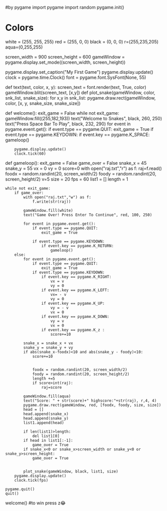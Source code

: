 #by pygame
import pygame
import random
pygame.init()
# Colors
white = (255, 255, 255)
red = (255, 0, 0)
black = (0, 0, 0)
r=(255,235,205)
aqua=(0,255,255)


screen_width = 900
screen_height = 600
gameWindow = pygame.display.set_mode((screen_width, screen_height))

pygame.display.set_caption("My First Game")
pygame.display.update()
clock = pygame.time.Clock()
font = pygame.font.SysFont(None, 55)

def text(text, color, x, y):
    screen_text = font.render(text, True, color)
    gameWindow.blit(screen_text, [x,y])
def plot_snake(gameWindow, color, snk_list, snake_size):
    for x,y in snk_list:
        pygame.draw.rect(gameWindow, color, [x, y, snake_size, snake_size])
 
def welcome():
    exit_game = False
    while not exit_game:
        gameWindow.fill((255,182,193))
        text("Welcome to Snakes", black, 260, 250)
        text("Press Space Bar To Play", black, 232, 290)
        for event in pygame.event.get():
            if event.type == pygame.QUIT:
                exit_game = True
            if event.type == pygame.KEYDOWN:
                if event.key == pygame.K_SPACE:
                    gameloop()

        pygame.display.update()
        clock.tick(60) 


def gameloop():
    exit_game = False
    game_over = False
    snake_x = 45
    snake_y = 55
    vx = 0
    vy = 0
    score=0
    with open("raj.txt","r") as f:
        raj=f.read()
    foodx = random.randint(20, screen_width/2)
    foody = random.randint(20, screen_height/2)
    v=5
    size = 20
    fps = 60
    list1 = []
    length = 1  

    while not exit_game:
        if game_over:
            with open("raj.txt","w") as f:
                f.write(str(raj))
            
            gameWindow.fill(white)
            text("Game Over! Press Enter To Continue", red, 100, 250)

            for event in pygame.event.get():
                if event.type == pygame.QUIT:
                    exit_game = True

                if event.type == pygame.KEYDOWN:
                    if event.key == pygame.K_RETURN:
                        gameloop()
        else:
            for event in pygame.event.get():
                if event.type == pygame.QUIT:
                    exit_game = True
                if event.type == pygame.KEYDOWN:
                    if event.key == pygame.K_RIGHT:
                        vx = v
                        vy = 0
                    if event.key == pygame.K_LEFT:
                        vx= - v
                        vy = 0
                    if event.key == pygame.K_UP:
                        vy = - v
                        vx = 0
                    if event.key == pygame.K_DOWN:
                        vy = v
                        vx = 0
                    if event.key == pygame.K_z :
                        score+=10
                    
            snake_x = snake_x + vx
            snake_y = snake_y + vy
            if abs(snake_x-foodx)<10 and abs(snake_y - foody)<10:
                score+=10
                
                
                foodx = random.randint(20, screen_width/2)
                foody = random.randint(20, screen_height/2)
                length +=5
                if score>int(raj):
                    raj=score

            gameWindow.fill(aqua)
            text("Score: " + str(score)+" highscore:"+str(raj), r,4, 4)
            pygame.draw.rect(gameWindow, red, [foodx, foody, size, size])
            head = []
            head.append(snake_x)
            head.append(snake_y)
            list1.append(head)

            if len(list1)>length:
                del list1[0]
            if head in list1[:-1]:
                game_over = True
            if snake_x<0 or snake_x>screen_width or snake_y<0 or snake_y>screen_height:
                game_over = True

           
            plot_snake(gameWindow, black, list1, size)
        pygame.display.update()
        clock.tick(fps)

    pygame.quit()
    quit()
welcome()
#to win press z😂
